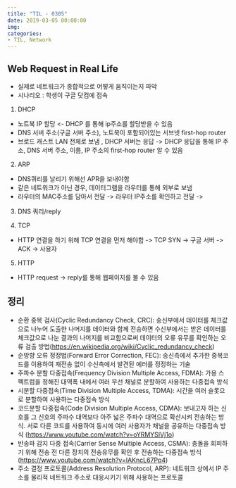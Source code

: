 ```yaml
---
title: "TIL - 0305"
date: 2019-03-05 00:00:00
img:
categories:
- TIL, Network
---
```


## Web Request in Real Life
- 실제로 네트워크가 종합적으로 어떻게 움직이는지 파악
- 시나리오 : 학생이 구글 닷컴에 접속

1. DHCP
- 노트북 IP 할당 <- DHCP 를 통해 ip주소를 할당받을 수 있음
- DNS 서버 주소(구글 서버 주소), 노트북이 포함되어있는 서브넷 first-hop router
- 브로드 캐스트 LAN 전체로 보냄 , DHCP 서버는 응답
-> DHCP 응답을 통해 IP 주소, DNS 서버 주소, 이름, IP 주소의 first-hop router 알 수 있음

2. ARP
- DNS쿼리를 날리기 위해선 APR을 보내야함
- 같은 네트워크가 아닌 경우, 데이터그램을 라우터를 통해 외부로 보냄
- 라우터의 MAC주소를 담아서 전달 -> 라우터 IP주소를 확인하고 전달 ->

3. DNS 쿼리/reply

4. TCP
- HTTP 연결을 하기 위해 TCP 연결을 먼저 해야함 -> TCP SYN -> 구글 서버 -> ACK -> 사용자

5. HTTP
- HTTP request -> reply를 통해 웹페이지를 볼 수 있음

## 정리
- 순환 중복 검사(Cyclic Redundancy Check, CRC): 송신부에서 데이터를 체크값으로 나누어 도출한 나머지를 데이터와 함께 전송하면 수신부에서는 받은 데이터를 체크값으로 나눈 결과의 나머지를 비교함으로써 데이터의 오류 유무를 확인하는 오류 검출 방법(https://en.wikipedia.org/wiki/Cyclic_redundancy_check)
- 순방향 오류 정정법(Forward Error Correction, FEC): 송신측에서 추가한 중복코드를 이용하여 재전송 없이 수신측에서 발견된 에러를 정정하는 기술
- 주파수 분할 다중접속(Frequency Division Multiple Access, FDMA): 가용 스펙트럼을 정해진 대역폭 내에서 여러 무선 채널로 분할하여 사용하는 다중접속 방식
- 시분할 다중접속(Time Division Multiple Access, TDMA): 시간을 여러 슬롯으로 분할하여 사용하는 다중접속 방식
- 코드분할 다중접속(Code Division Multiple Access, CDMA): 보내고자 하는 신호를 그 신호의 주파수 대역보다 아주 넓은 주파수 대역으로 확산시켜 전송하는 방식. 서로 다른 코드를 사용하여 동시에 여러 사용자가 채널을 공유하는 다중접속 방식 (https://www.youtube.com/watch?v=oYRMYSIVj1o)
- 반송파 감지 다중 접속(Carrier Sense Multiple Access, CSMA): 충돌을 회피하기 위해 전송 전 다른 장치의 전송유무를 확인 후 전송하는 다중접속 방식 (https://www.youtube.com/watch?v=IAKncL67Pp4)
- 주소 결정 프로토콜(Address Resolution Protocol, ARP): 네트워크 상에서 IP 주소를 물리적 네트워크 주소로 대응시키기 위해 사용하는 프로토콜
